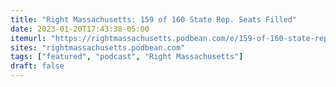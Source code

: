 ```yaml
---
title: "Right Massachusetts: 159 of 160 State Rep. Seats Filled"
date: 2023-01-20T17:43:38-05:00
itemurl: "https://rightmassachusetts.podbean.com/e/159-of-160-state-rep-filled/"
sites: "rightmassachusetts.podbean.com"
tags: ["featured", "podcast", "Right Massachusetts"]
draft: false
---
```


